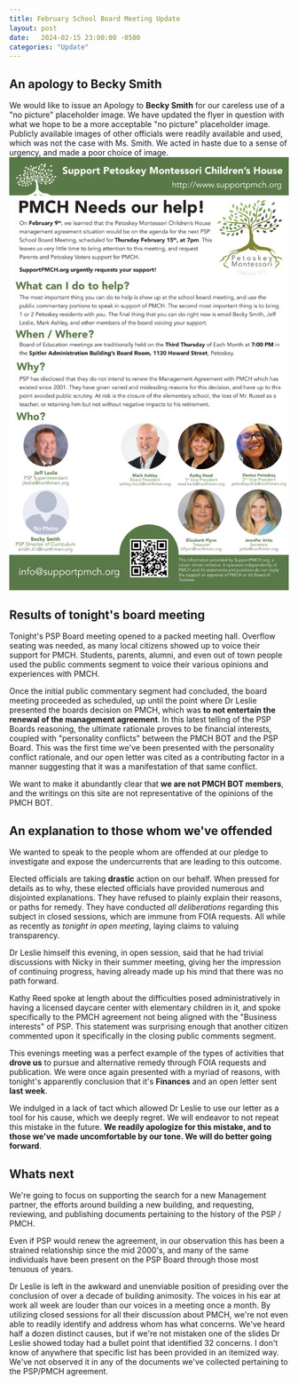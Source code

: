 ```yaml
---
title: February School Board Meeting Update
layout: post
date:   2024-02-15 23:00:00 -0500
categories: "Update"
---
```


## An apology to Becky Smith

We would like to issue an Apology to **Becky Smith** for our careless use of a "no picture" placeholder image. We have updated the flyer in question with what we hope to be a more acceptable "no picture" placeholder image. Publicly available images of other officials were readily available and used, which was not the case with Ms. Smith. We acted in haste due to a sense of urgency, and made a poor choice of image.
![Update Flyer](/assets/images/SupportPMCH_FebBoardMeeting.webp)
## Results of tonight's board meeting

Tonight's PSP Board meeting opened to a packed meeting hall. Overflow seating was needed, as many local citizens showed up to voice their support for PMCH. Students, parents, alumni, and even out of town people used the public comments segment to voice their various opinions and experiences with PMCH.

Once the initial public commentary segment had concluded, the board meeting proceeded as scheduled, up until the point where Dr Leslie presented the boards decision on PMCH, which was **to not entertain the renewal of the management agreement**. In this latest telling of the PSP Boards reasoning, the ultimate rationale proves to be financial interests, coupled with "personality conflicts" between the PMCH BOT and the PSP Board. This was the first time we've been presented with the personality conflict rationale, and our open letter was cited as a contributing factor in a manner suggesting that it was a manifestation of that same conflict.

We want to make it abundantly clear that **we are not PMCH BOT members**, and the writings on this site are not representative of the opinions of the PMCH BOT.

## An explanation to those whom we've offended

We wanted to speak to the people whom are offended at our pledge to investigate and expose the undercurrents that are leading to this outcome.

Elected officials are taking __drastic__ action on our behalf. When pressed for details as to why, these elected officials have provided numerous and disjointed explanations. They have refused to plainly explain their reasons, or paths for remedy. They have conducted _all deliberations_ regarding this subject in closed sessions, which are immune from FOIA requests. All while as recently as _tonight in open meeting_, laying claims to valuing transparency.

Dr Leslie himself this evening, in open session, said that he had trivial discussions with Nicky in their summer meeting, giving her the impression of continuing progress, having already made up his mind that there was no path forward.

Kathy Reed spoke at length about the difficulties posed administratively in having a licensed daycare center with elementary children in it, and spoke specifically to the PMCH agreement not being aligned with the "Business interests" of PSP. This statement was surprising enough that another citizen commented upon it specifically in the closing public comments segment.

This evenings meeting was a perfect example of the types of activities that **drove us** to pursue and alternative remedy through FOIA requests and publication. We were once again presented with a myriad of reasons, with tonight's apparently conclusion that it's **Finances** and an open letter sent **last week**.

We indulged in a lack of tact which allowed Dr Leslie to use our letter as a tool for his cause, which we deeply regret. We will endeavor to not repeat this mistake in the future. **We readily apologize for this mistake, and to those we've made uncomfortable by our tone. We will do better going forward**.

## Whats next

We're going to focus on supporting the search for a new Management partner, the efforts around building a new building, and requesting, reviewing, and publishing documents pertaining to the history of the PSP / PMCH.

Even if PSP would renew the agreement, in our observation this has been a strained relationship since the mid 2000's, and many of the same individuals have been present on the PSP Board through those most tenuous of years.

Dr Leslie is left in the awkward and unenviable position of presiding over the conclusion of over a decade of building animosity. The voices in his ear at work all week are louder than our voices in a meeting once a month. By utilizing closed sessions for all their discussion about PMCH, we're not even able to readily identify and address whom has what concerns. We've heard half a dozen distinct causes, but if we're not mistaken one of the slides Dr Leslie showed today had a bullet point that identified 32 concerns. I don't know of anywhere that specific list has been provided in an itemized way. We've not observed it in any of the documents we've collected pertaining to the PSP/PMCH agreement.